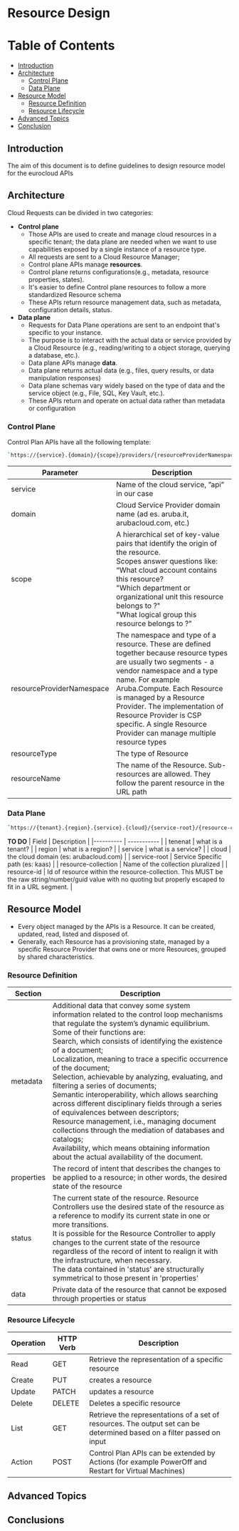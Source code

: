 # **Resource Design**

# Table of Contents
- [Introduction](#introduction)
- [Architecture](#resource-model)
  - [Control Plane](#architecture)
  - [Data Plane](#resource-model)
- [Resource Model](#resource-model)
  - [Resource Definition](#resource-definition)
  - [Resource Lifecycle](#resource-lifecycle)
- [Advanced Topics](#advanced-topics)
- [Conclusion](#conclusion)

## **Introduction**
The aim of this document is to define guidelines to design resource model for the eurocloud APIs

## **Architecture**

Cloud Requests can be divided in two categories:
  - **Control plane** 
    - Those APIs are used to create and manage cloud resources in a specific tenant; the data plane are needed when we want to use capabilities exposed by a single instance of a resource type. 
    - All requests are sent to a Cloud Resource Manager;
    - Control plane APIs manage **resources**.
    - Control plane returns configurations(e.g., metadata, resource properties, states).
    - It's easier to define Control plane resources to follow a more standardized Resource schema
    - These APIs return resource management data, such as metadata, configuration details, status.
  - **Data plane**
    - Requests for Data Plane operations are sent to an endpoint that's specific to your instance.
    - The purpose is to interact with the actual data or service provided by a Cloud Resource (e.g., reading/writing to a object storage, querying a database, etc.).
    - Data plane APIs manage **data**.
    - Data plane returns actual data (e.g., files, query results, or data manipulation responses)
    - Data plane schemas vary widely based on the type of data and the service object (e.g., File, SQL, Key Vault, etc.).
    - These APIs return and operate on actual data rather than metadata or configuration

### **Control Plane**

Control Plan APIs have all the following template:

```bash
`https://{service}.{domain}/{scope}/providers/{resourceProviderNamespace}/{resourceType}[/{resourceName}][/{action}]?api-version={api-version}[&{queryStringParameters}]`
```


| Parameter | Description |
|---------- | ----------- |
| service   | Name of the cloud service, ”api” in our case |
| domain    | Cloud Service Provider domain name (ad es. aruba.it, arubacloud.com, etc.) |
| scope    | A hierarchical set of key-value pairs that identify the origin of the resource. <br/> Scopes answer questions like: “What cloud account contains this resource?<br/>"Which department or organizational unit this resource belongs to ?"<br/>"What logical group this resource belongs to ?"<br/>|
| resourceProviderNamespace    | The namespace and type of a resource. These are defined together because resource types are usually two segments - a vendor namespace and a type name. For example Aruba.Compute. Each Resource is managed by a Resource Provider. The implementation of Resource Provider is CSP specific. A single Resource Provider can manage multiple resource types|
| resourceType    | The type of Resource|
| resourceName    | The name of the Resource. Sub-resources are allowed. They follow the parent resource in the URL path|

### **Data Plane**

```bash
`https://{tenant}.{region}.{service}.{cloud}/{service-root}/{resource-collection}/{resource-id}`
```

****TO DO****
| Field | Description |
|---------- | ----------- |
| tenenat | what is a tenant?  |
| region  | what is a region?   |
| service | what is a service? |
| cloud   | the cloud domain (es: arubacloud.com) |
| service-root   | Service Specific path (es: kaas) |
| resource-collection   | Name of the collection pluralized |
| resource-id   | Id of resource within the resource-collection. This MUST be the raw string/number/guid value with no quoting but properly escaped to fit in a URL segment. |

## **Resource Model**

- Every object managed by the APIs is a Resource. It can be created, updated, read, listed and disposed of.
- Generally, each Resource has a provisioning state, managed by a specific Resource Provider that owns one or more Resources, grouped by shared characteristics.


### **Resource Definition**

| Section | Description |
|-------------|---------|
|metadata|Additional data that convey some system information related to the control loop mechanisms that regulate the system’s dynamic equilibrium.<br/> Some of their functions are:<br/> Search, which consists of identifying the existence of a document;<br/>Localization, meaning to trace a specific occurrence of the document;<br/>Selection, achievable by analyzing, evaluating, and filtering a series of documents;<br/> Semantic interoperability, which allows searching across different disciplinary fields through a series of equivalences between descriptors;<br/>Resource management, i.e., managing document collections through the mediation of databases and catalogs;<br/>Availability, which means obtaining information about the actual availability of the document.<br/>|
|properties|The record of intent that describes the changes to be applied to a resource; in other words, the desired state of the resource|
|status|The current state of the resource. Resource Controllers use the desired state of the resource as a reference to modify its current state in one or more transitions.<br/>It is possible for the Resource Controller to apply changes to the current state of the resource regardless of the record of intent to realign it with the infrastructure, when necessary.<br/>The data contained in 'status' are structurally symmetrical to those present in 'properties'|
|data|Private data of the resource that cannot be exposed through properties or status|

### **Resource Lifecycle**

| Operation | HTTP Verb | Description |
|-------------|---------|-------------|
| Read   |  GET   |Retrieve the representation of a specific resource|
| Create |  PUT   |creates a resource|
| Update |  PATCH |updates a resource|
| Delete |  DELETE|Deletes a specific resource|
| List   |  GET   |Retrieve the representations of a set of resources. The output set can be determined based on a filter passed on input|
| Action |  POST  |Control Plan APIs can be extended by Actions (for example PowerOff and Restart for Virtual Machines)|

## **Advanced Topics**

## **Conclusions**